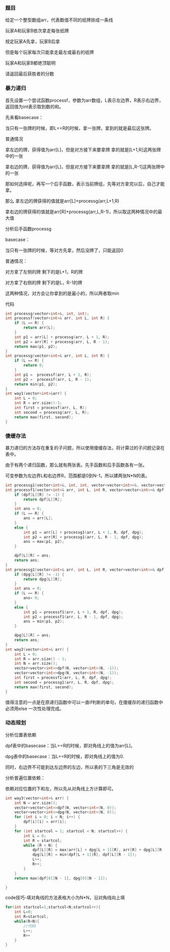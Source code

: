 ### 题目

给定一个整型数组arr，代表数值不同的纸牌排成一条线

玩家A和玩家B依次拿走每张纸牌

规定玩家A先拿，玩家B后拿

但是每个玩家每次只能拿走最左或最右的纸牌

玩家A和玩家B都绝顶聪明

请返回最后获胜者的分数

### 暴力递归

首先设置一个尝试函数processf，参数为arr数组，L表示左边界，R表示右边界，返回值为int表示取到数的和。

先来看basecase：

当只有一张牌的时候，即L==R的时候，拿一张牌，拿到的就是最后这张牌。

普通情况

拿左边的牌，获得值为arr[L]，但是对方接下来要拿牌 拿的就是[L+1,R]这两张牌中的一张

拿右边的牌，获得值为arr[L]，但是对方接下来要拿牌 拿的就是[L,R-1]这两张牌中的一张

那如何选择呢，再写一个后手函数，表示当前牌组，先等对方拿完以后，自己才能拿。

那么 拿左边的牌获得的值就是arr[L]+processg(arr,L+1,R)

拿右边的牌获得的值就是arr[R]+processg(arr,L,R-1)，所以取这两种情况中的最大值



分析后手函数processg

basecase：

当只有一张牌的时候，等对方先拿，然后没牌了，只能返回0

普通情况：

对方拿了左侧的牌 剩下的是L+1，R的牌

对方拿了右侧的牌 剩下的是L，R-1的牌

这两种情况，对方会让你拿到的是最小的，所以两者取min

代码

```cpp
int processg(vector<int>&, int, int);
int processf(vector<int>& arr, int L, int R) {
	if (L == R) {
		return arr[L];
	}
	int p1 = arr[L] + processg(arr, L + 1, R);
	int p2 = arr[R] + processg(arr, L, R - 1);
	return max(p1, p2);
}
int processg(vector<int>& arr, int L, int R) {
	if (L == R) {
		return 0;
	}
	int p1 =  processf(arr, L + 1, R);
	int p2 =  processf(arr, L, R - 1);
	return min(p1, p2);
}
int way1(vector<int>&arr) {
	int L = 0;
	int R = arr.size()-1;
	int first = processf(arr, L, R);
	int second = processg(arr, L, R);
	return max(first, second);
}
```

### 傻缓存法



暴力递归的方法存在重复的子问题，所以使用傻缓存法，将计算过的子问题记录在表中。

由于有两个递归函数，那么就有两张表。先手函数和后手函数各有一张。

可变参数为左边界L和右边界R，范围都是0到N-1，所以建两张N*N的表。



```cpp
int processg1(vector<int>&, int, int, vector<vector<int>>&, vector<vector<int>>&);
int processf1(vector<int>& arr, int L, int R, vector<vector<int>>& dpf, vector<vector<int>>& dpg) {
	if (dpf[L][R] != -1) {
		return dpf[L][R];
	}
	int ans = 0;
	if (L == R) {
		ans = arr[L];
	}
	else {
		int p1 = arr[L] + processg1(arr, L + 1, R, dpf, dpg);
		int p2 = arr[R] + processg1(arr, L, R - 1, dpf, dpg);
		ans = max(p1, p2);
	}

	dpf[L][R] = ans;
	return ans;
}
int processg1(vector<int>& arr, int L, int R, vector<vector<int>>& dpf, vector<vector<int>>& dpg) {
	if (dpg[L][R] != -1) {
		return dpg[L][R];
	}
	int ans = 0;
	if (L == R) {
		ans= 0;
	}
	else {
		int p1 = processf1(arr, L + 1, R, dpf, dpg);
		int p2 = processf1(arr, L, R - 1, dpf, dpg);
		ans = min(p1, p2);
	}

	dpg[L][R] = ans;
	return ans;
}
int way2(vector<int>& arr) {
	int L = 0;
	int R = arr.size() - 1;
	int N = arr.size();
	vector<vector<int>>dpf(N, vector<int>(N, -1));
	vector<vector<int>>dpg(N, vector<int>(N, -1));
	int first = processf1(arr, L, R, dpf, dpg);
	int second = processg1(arr, L, R, dpf, dpg);
	return max(first, second);
}
```

值得注意的一点是在原递归函数中可以一直if判断的单句，在傻缓存的递归函数中必须用else 一次性处理完成。



### 动态规划

分析位置表依赖



dpf表中的basecase：当L==R的时候，即对角线上的值为arr[L]。

dpg表中的basecase：当L==R的时候，即对角线上的值为0.

同时，右边界不可能到达左边界的左边，所以表的下三角是无效的

分析普遍位置依赖：

依赖对应位置的下和左，所以先从对角线上方计算即可。



```cpp
int way3(vector<int>& arr) {
	int N = arr.size();
	vector<vector<int>>dpf(N, vector<int>(N, 0));
	vector<vector<int>>dpg(N, vector<int>(N, 0));
	for (int i = 0; i < N; i++) {
		dpf[i][i] = arr[i];
	}
	for (int startcol = 1; startcol < N; startcol++) {
		int L = 0;
		int R = startcol;
		while (R < N) {
			dpf[L][R] = max(arr[L] + dpg[L + 1][R], arr[R] + dpg[L][R - 1]);
			dpg[L][R] = min(dpf[L + 1][R], dpf[L][R - 1]);
			L++;
			R++;
		}
	}
	return max(dpf[0][N - 1], dpg[0][N - 1]);

}
```

code技巧-填对角线的方法表格大小为N*N，沿对角线向上填

```cpp
for(int startcol=1;startcol<N;startcol++){
    int L=0;
    int R=startcol;
    while(R<N){
        //代码
        L++;
        R++
    }
}
```

